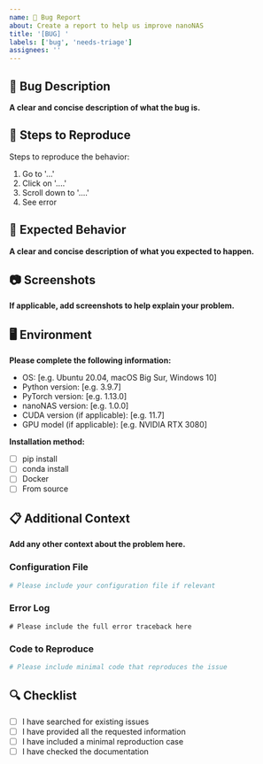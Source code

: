 ```yaml
---
name: 🐛 Bug Report
about: Create a report to help us improve nanoNAS
title: '[BUG] '
labels: ['bug', 'needs-triage']
assignees: ''
---
```


## 🐛 Bug Description

**A clear and concise description of what the bug is.**

## 🔄 Steps to Reproduce

Steps to reproduce the behavior:

1. Go to '...'
2. Click on '....'
3. Scroll down to '....'
4. See error

## 💭 Expected Behavior

**A clear and concise description of what you expected to happen.**

## 📷 Screenshots

**If applicable, add screenshots to help explain your problem.**

## 🖥️ Environment

**Please complete the following information:**

- OS: [e.g. Ubuntu 20.04, macOS Big Sur, Windows 10]
- Python version: [e.g. 3.9.7]
- PyTorch version: [e.g. 1.13.0]
- nanoNAS version: [e.g. 1.0.0]
- CUDA version (if applicable): [e.g. 11.7]
- GPU model (if applicable): [e.g. NVIDIA RTX 3080]

**Installation method:**
- [ ] pip install
- [ ] conda install
- [ ] Docker
- [ ] From source

## 📋 Additional Context

**Add any other context about the problem here.**

### Configuration File
```yaml
# Please include your configuration file if relevant
```

### Error Log
```
# Please include the full error traceback here
```

### Code to Reproduce
```python
# Please include minimal code that reproduces the issue
```

## 🔍 Checklist

- [ ] I have searched for existing issues
- [ ] I have provided all the requested information
- [ ] I have included a minimal reproduction case
- [ ] I have checked the documentation 